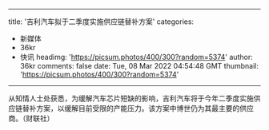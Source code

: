 
---
title: '吉利汽车拟于二季度实施供应链替补方案'
categories: 
 - 新媒体
 - 36kr
 - 快讯
headimg: 'https://picsum.photos/400/300?random=5374'
author: 36kr
comments: false
date: Tue, 08 Mar 2022 04:54:48 GMT
thumbnail: 'https://picsum.photos/400/300?random=5374'
---

<div>   
从知情人士处获悉，为缓解汽车芯片短缺的影响，吉利汽车将于今年二季度实施供应链替补方案，以缓解目前受限的产能压力。该方案中博世仍为其最主要的供应商。（财联社）  
</div>
            